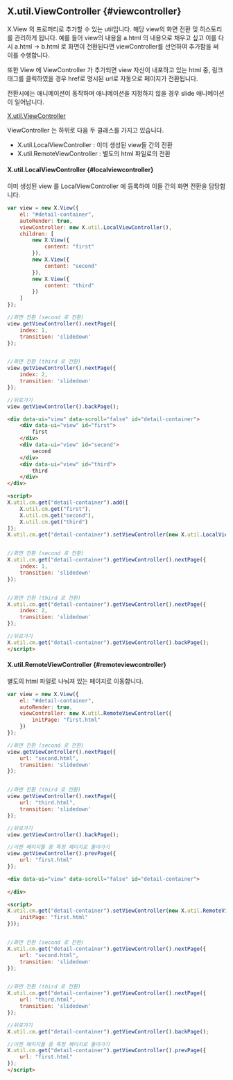## X.util.ViewController {#viewcontroller}
X.View 의 프로퍼티로 추가할 수 있는 util입니다. 해당 view의 화면 전환 및 히스토리를 관리하게 됩니다. 예를 들어 view의 내용을 a.html 의 내용으로 채우고 싶고 이를 다시 a.html -> b.html 로 화면이 전환된다면 viewController를 선언하여 추가함을 써 이를 수행합니다.

또한 View 에 ViewController 가 추가되면 view 자신이 내포하고 있는 html 중, 링크 태그를 클릭하였을 경우 href로 명시된 url로 자동으로 페이지가 전환됩니다.

전환시에는 애니메이션이 동작하며 애니메이션을 지정하지 않을 경우 slide 애니메이션이 일어납니다.

[X.util.ViewController](./assets/x-ui-1.0.3/doc/X.util.ViewController.html)

ViewController 는 하위로 다음 두 클래스를 가지고 있습니다.
+ X.util.LocalViewController : 이미 생성된 view들 간의 전환
+ X.util.RemoteViewController : 별도의 html 파일로의 전환


#### X.util.LocalViewController {#localviewcontroller}
이미 생성된 view 를 LocalViewController 에 등록하여 이들 간의 화면 전환을 담당합니다.

```javascript
var view = new X.View({
	el: "#detail-container",
	autoRender: true,
	viewController: new X.util.LocalViewController(),
	children: [
		new X.View({
			content: "first"
		}),
		new X.View({
			content: "second"
		}),
		new X.View({
			content: "third"
		})
	]
});

//화면 전환 (second 로 전환) 
view.getViewController().nextPage({
	index: 1,
	transition: 'slidedown'
});


//화면 전환 (third 로 전환) 
view.getViewController().nextPage({
	index: 2,
	transition: 'slidedown'
});

//뒤로가기 
view.getViewController().backPage();
```

```html
<div data-ui="view" data-scroll="false" id="detail-container">
	<div data-ui="view" id="first">
		first
	</div>
	<div data-ui="view" id="second">
		second
	</div>
	<div data-ui="view" id="third">
		third
	</div>
</div>

<script>
X.util.cm.get("detail-container").add([
	X.util.cm.get("first"),
	X.util.cm.get("second"),
	X.util.cm.get("third")
]);
X.util.cm.get("detail-container").setViewController(new X.util.LocalViewController());


//화면 전환 (second 로 전환) 
X.util.cm.get("detail-container").getViewController().nextPage({
	index: 1,
	transition: 'slidedown'
});


//화면 전환 (third 로 전환) 
X.util.cm.get("detail-container").getViewController().nextPage({
	index: 2,
	transition: 'slidedown'
});

//뒤로가기 
X.util.cm.get("detail-container").getViewController().backPage();
</script>
```


#### X.util.RemoteViewController {#remoteviewcontroller}
별도의 html 파일로 나눠져 있는 페이지로 이동합니다.

```javascript
var view = new X.View({
	el: "#detail-container",
	autoRender: true,
	viewController: new X.util.RemoteViewController({
		initPage: "first.html"
	})
});

//화면 전환 (second 로 전환) 
view.getViewController().nextPage({
	url: "second.html",
	transition: 'slidedown'
});


//화면 전환 (third 로 전환) 
view.getViewController().nextPage({
	url: "third.html",
	transition: 'slidedown'
});

//뒤로가기 
view.getViewController().backPage();

//이젠 페이지들 중 특정 페이지로 돌아가기
view.getViewController().prevPage({
	url: "first.html"
});
```

```html
<div data-ui="view" data-scroll="false" id="detail-container">
	        
</div>

<script>
X.util.cm.get("detail-container").setViewController(new X.util.RemoteViewController({
	initPage: "first.html"
}));


//화면 전환 (second 로 전환) 
X.util.cm.get("detail-container").getViewController().nextPage({
	url: "second.html",
	transition: 'slidedown'
});


//화면 전환 (third 로 전환) 
X.util.cm.get("detail-container").getViewController().nextPage({
	url: "third.html",
	transition: 'slidedown'
});

//뒤로가기 
X.util.cm.get("detail-container").getViewController().backPage();

//이젠 페이지들 중 특정 페이지로 돌아가기
X.util.cm.get("detail-container").getViewController().prevPage({
	url: "first.html"
});
</script>
```
